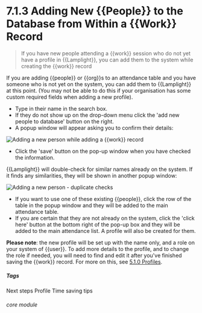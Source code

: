 # 7.1.3 <i class="fas fa-hammer"></i> Adding New {{People}} to the Database from Within a {{Work}} Record

> If you have new people attending a {{work}} session who do not yet have a profile in {{Lamplight}}, you can add them to the system while creating the {{work}} record



If you are adding {{people}} or {{org}}s to an attendance table and you have someone who is not yet on the system, you can add them to {{Lamplight}} at this point. (You may not be able to do this if your organisation has some custom required fields when adding a new profile). 
- Type in their name in the search box.
- If they do not show up on the drop-down menu click the 'add new people to database' button on the right. 
- A popup window will appear asking you to confirm their details:

![Adding a new person while adding a {{work}} record](57a.png)

- Click the 'save' button on the pop-up window when you have checked the information.

{{Lamplight}} will double-check for similar names already on the system. If it finds any similarities, they will be shown in another popup window:

![Adding a new person - duplicate checks](57b.png)

- If you want to use one of these existing {{people}}, click the row of the table in the popup window and they will be added to the main attendance table. 
- If you are certain that they are not already on the system, click the 'click here' button at the bottom right of the pop-up box and they will be added to the main attendance list. A profile will also be created for them.

**Please note**: the new profile will be set up with the name only, and a role on your system of {{user}}. To add more details to the profile, and to change the role if needed, you will need to find and edit it after you've finished saving the {{work}} record. For more on this, see [5.1.0 Profiles](/help/index/p/5.1.0).


##### Tags
Next steps
Profile
Time saving tips

###### core module

